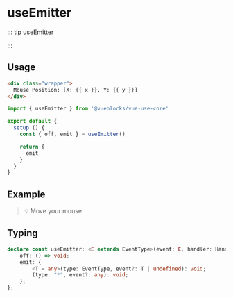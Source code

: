 # useEmitter

::: tip useEmitter

:::

## Usage

```html
<div class="wrapper">
  Mouse Position: [X: {{ x }}, Y: {{ y }}]
</div>
```

```js
import { useEmitter } from '@vueblocks/vue-use-core'

export default {
  setup () {
    const { off, emit } = useEmitter()

    return {
      emit
    }
  }
}
```

## Example

> 💡 Move your mouse

<ClientOnly>
  <UseEmitter />
</ClientOnly>

## Typing

```ts
declare const useEmitter: <E extends EventType>(event: E, handler: Handler<E> | WildcardHandler) => {
    off: () => void;
    emit: {
        <T = any>(type: EventType, event?: T | undefined): void;
        (type: "*", event?: any): void;
    };
};
```

